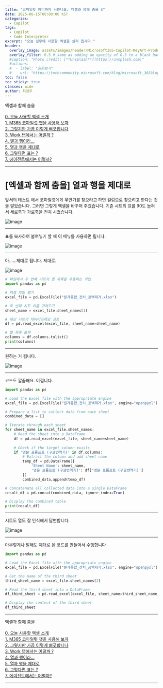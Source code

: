 ```yaml
---
title: "코파일럿 어디까지 써봤나요: 엑셀과 함께 춤을 5"
date: 2025-06-15T00:00:00 KST
categories:
  - Copilot
tags:
  - Copilot
  - Code Interpreter
excerpt: "오늘 실무에 사용할 엑셀을 살펴 봅시다."
header:
  overlay_image: assets/images/header/Microsoft365-Copilot-KeyArt-Productivity-6K-01.png
  overlay_filter: 0.5 # same as adding an opacity of 0.5 to a black background
  #caption: "Photo credit: [**Unsplash**](https://unsplash.com)"
  #actions:
  #  - label: "원문보기"
  #    url: "https://techcommunity.microsoft.com/blog/microsoft_365blog/sharing-the-vision-microsoft-365-community-conference-keynotes-now-available/4416368"
toc: false
toc_sticky: true
classes: wide
author: 최정우
---
```


<div class="notice--info">
엑셀과 함께 춤을<br/>
<br/>
<a href="https://microsoft.github.io/mwkorea/playwithcopilot/excel_0/">0. 오늘 사용할 엑셀 소개</a><br/>
<a href="https://microsoft.github.io/mwkorea/playwithcopilot/excel_1/">1. M365 코파일럿 챗을 사용해 보자</a><br/>
<a href="https://microsoft.github.io/mwkorea/playwithcopilot/excel_2/">2. 그렇지만 가끔 이렇게 삐긋합니다</a><br/>
<a href="https://microsoft.github.io/mwkorea/playwithcopilot/excel_3/">3. Work 탭에서는 어떨까 ?</a><br/>
<a href="https://microsoft.github.io/mwkorea/playwithcopilot/excel_4/">4. 열과 행이라...</a><br/>
<a href="https://microsoft.github.io/mwkorea/playwithcopilot/excel_5/">5. 열과 행을 제대로</a><br/>
<a href="https://microsoft.github.io/mwkorea/playwithcopilot/excel_6/">6. 그렇다면 표는 ?</a><br/>
<a href="https://microsoft.github.io/mwkorea/playwithcopilot/excel_7/">7. 에이전트에서는 어떨까?</a><br/>
</div>

---

# [엑셀과 함께 춤을] 열과 행을 제대로


앞서의 테스트 에서 코파일럿에게 무언가를 찾으라고 하면 컬럼으로 찾으려고 한다는 것을 알았습니다.
그러면 그렇게 엑셀을 바꾸어 주겠습니다. 기존 시트의 표를 90도 눕혀서 세로축과 가로축을 전치 시켰습니다.

![image](/mwkorea/assets/images/20250615/image35.png)

---

표를 복사하여 붙여넣기 할 때 이 메뉴를 사용하면 됩니다.

![image](/mwkorea/assets/images/20250615/image36.png)

---

아......제대로 됩니다. 제대로.

![image](/mwkorea/assets/images/20250615/image37.png)

```python
# 파일에서 두 번째 시트의 열 목록을 추출하는 작업
import pandas as pd

# 엑셀 파일 열기
excel_file = pd.ExcelFile("뭔가통합_전치_공백제거.xlsx")

# 두 번째 시트 이름 가져오기
sheet_name = excel_file.sheet_names[1]

# 해당 시트의 데이터프레임 생성
df = pd.read_excel(excel_file, sheet_name=sheet_name)

# 열 목록 출력
columns = df.columns.tolist()
print(columns)
```

---

원하는 거 됩니다.

![image](/mwkorea/assets/images/20250615/image38.png)

---

코드도 깔끔해요. 이겁니다.

```python
import pandas as pd

# Load the Excel file with the appropriate engine
excel_file = pd.ExcelFile("뭔가통합_전치_공백제거.xlsx", engine="openpyxl")

# Prepare a list to collect data from each sheet
combined_data = []

# Iterate through each sheet
for sheet_name in excel_file.sheet_names:
    # Read the sheet into a DataFrame
    df = pd.read_excel(excel_file, sheet_name=sheet_name)
    
    # Check if the target column exists
    if '영문 프롬프트 (구글번역기)' in df.columns:
        # Extract the column and add sheet name
        temp_df = pd.DataFrame({
            'Sheet Name': sheet_name,
            '영문 프롬프트 (구글번역기)': df['영문 프롬프트 (구글번역기)']
        })
        combined_data.append(temp_df)

# Concatenate all collected data into a single DataFrame
result_df = pd.concat(combined_data, ignore_index=True)

# Display the combined table
print(result_df)
```

---

시트도 열도 잘 인식해서 답변합니다.

![image](/mwkorea/assets/images/20250615/image39.png)

---

아무렇게나 말해도 제대로 된 코드를 만들어서 수행합니다

```python
import pandas as pd

# Load the Excel file with the appropriate engine
excel_file = pd.ExcelFile("뭔가통합_전치_공백제거.xlsx", engine="openpyxl")

# Get the name of the third sheet
third_sheet_name = excel_file.sheet_names[2]

# Read the third sheet into a DataFrame
df_third_sheet = pd.read_excel(excel_file, sheet_name=third_sheet_name, engine="openpyxl")

# Display the content of the third sheet
df_third_sheet
```

---

<div class="notice--info">
엑셀과 함께 춤을<br/>
<br/>
<a href="https://microsoft.github.io/mwkorea/playwithcopilot/excel_0/">0. 오늘 사용할 엑셀 소개</a><br/>
<a href="https://microsoft.github.io/mwkorea/playwithcopilot/excel_1/">1. M365 코파일럿 챗을 사용해 보자</a><br/>
<a href="https://microsoft.github.io/mwkorea/playwithcopilot/excel_2/">2. 그렇지만 가끔 이렇게 삐긋합니다</a><br/>
<a href="https://microsoft.github.io/mwkorea/playwithcopilot/excel_3/">3. Work 탭에서는 어떨까 ?</a><br/>
<a href="https://microsoft.github.io/mwkorea/playwithcopilot/excel_4/">4. 열과 행이라...</a><br/>
<a href="https://microsoft.github.io/mwkorea/playwithcopilot/excel_5/">5. 열과 행을 제대로</a><br/>
<a href="https://microsoft.github.io/mwkorea/playwithcopilot/excel_6/">6. 그렇다면 표는 ?</a><br/>
<a href="https://microsoft.github.io/mwkorea/playwithcopilot/excel_7/">7. 에이전트에서는 어떨까?</a><br/>
</div>

---
